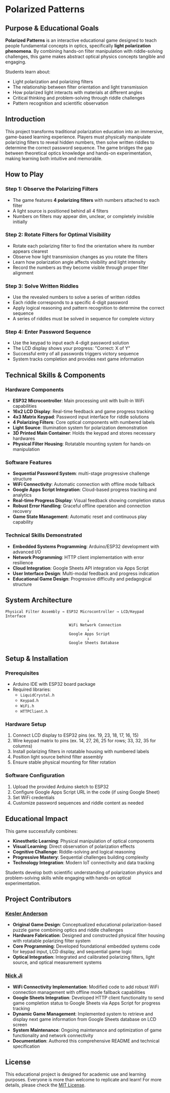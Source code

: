 # Polarized Patterns

## Purpose & Educational Goals

**Polarized Patterns** is an interactive educational game designed to teach people fundamental concepts in optics, specifically **light polarization phenomena**. By combining hands-on filter manipulation with riddle-solving challenges, this game makes abstract optical physics concepts tangible and engaging.

Students learn about:
- Light polarization and polarizing filters
- The relationship between filter orientation and light transmission
- How polarized light interacts with materials at different angles
- Critical thinking and problem-solving through riddle challenges
- Pattern recognition and scientific observation

## Introduction

This project transforms traditional polarization education into an immersive, game-based learning experience. Players must physically manipulate polarizing filters to reveal hidden numbers, then solve written riddles to determine the correct password sequence. The game bridges the gap between theoretical optics knowledge and hands-on experimentation, making learning both intuitive and memorable.

## How to Play

### Step 1: Observe the Polarizing Filters
- The game features **4 polarizing filters** with numbers attached to each filter
- A light source is positioned behind all 4 filters
- Numbers on filters may appear dim, unclear, or completely invisible initially

### Step 2: Rotate Filters for Optimal Visibility
- Rotate each polarizing filter to find the orientation where its number appears clearest
- Observe how light transmission changes as you rotate the filters
- Learn how polarization angle affects visibility and light intensity
- Record the numbers as they become visible through proper filter alignment

### Step 3: Solve Written Riddles
- Use the revealed numbers to solve a series of written riddles
- Each riddle corresponds to a specific 4-digit password
- Apply logical reasoning and pattern recognition to determine the correct sequence
- A series of riddles must be solved in sequence for complete victory

### Step 4: Enter Password Sequence
- Use the keypad to input each 4-digit password solution
- The LCD display shows your progress: "Correct: X of Y"
- Successful entry of all passwords triggers victory sequence
- System tracks completion and provides next game information

## Technical Skills & Components

### Hardware Components
- **ESP32 Microcontroller**: Main processing unit with built-in WiFi capabilities
- **16x2 LCD Display**: Real-time feedback and game progress tracking
- **4x3 Matrix Keypad**: Password input interface for riddle solutions
- **4 Polarizing Filters**: Core optical components with numbered labels
- **Light Source**: Illumination system for polarization demonstration
- **3D Printed Main Container**: Holds the keypad and stores necessary hardwares
- **Physical Filter Housing**: Rotatable mounting system for hands-on manipulation

### Software Features
- **Sequential Password System**: multi-stage progressive challenge structure
- **WiFi Connectivity**: Automatic connection with offline mode fallback
- **Google Apps Script Integration**: Cloud-based progress tracking and analytics
- **Real-time Progress Display**: Visual feedback showing completion status
- **Robust Error Handling**: Graceful offline operation and connection recovery
- **Game State Management**: Automatic reset and continuous play capability

### Technical Skills Demonstrated
- **Embedded Systems Programming**: Arduino/ESP32 development with advanced I/O
- **Network Programming**: HTTP client implementation with error resilience
- **Cloud Integration**: Google Sheets API integration via Apps Script
- **User Interface Design**: Multi-modal feedback and progress indication
- **Educational Game Design**: Progressive difficulty and pedagogical structure

## System Architecture

```
Physical Filter Assembly → ESP32 Microcontroller → LCD/Keypad Interface
                                    ↓
                            WiFi Network Connection
                                    ↓
                            Google Apps Script
                                    ↓
                            Google Sheets Database
```

## Setup & Installation

### Prerequisites
- Arduino IDE with ESP32 board package
- Required libraries:
  - `LiquidCrystal.h`
  - `Keypad.h`
  - `WiFi.h`
  - `HTTPClient.h`

### Hardware Setup
1. Connect LCD display to ESP32 pins (ex. 19, 23, 18, 17, 16, 15)
2. Wire keypad matrix to pins (ex. 14, 27, 26, 25 for rows; 33, 32, 35 for columns)
3. Install polarizing filters in rotatable housing with numbered labels
4. Position light source behind filter assembly
5. Ensure stable physical mounting for filter rotation

### Software Configuration
1. Upload the provided Arduino sketch to ESP32
2. Configure Google Apps Script URL in the code (if using Google Sheet)
3. Set WiFi credentials
4. Customize password sequences and riddle content as needed

## Educational Impact

This game successfully combines:
- **Kinesthetic Learning**: Physical manipulation of optical components
- **Visual Learning**: Direct observation of polarization effects
- **Cognitive Challenge**: Riddle-solving and logical reasoning
- **Progressive Mastery**: Sequential challenges building complexity
- **Technology Integration**: Modern IoT connectivity and data tracking

Students develop both scientific understanding of polarization physics and problem-solving skills while engaging with hands-on optical experimentation.

## Project Contributors

### [Kesler Anderson](https://www.linkedin.com/in/kesler-anderson-57a3802b0/)
- **Original Game Design**: Conceptualized educational polarization-based puzzle game combining optics and riddle challenges
- **Hardware Fabrication**: Designed and constructed physical filter housing with rotatable polarizing filter system
- **Core Programming**: Developed foundational embedded systems code for keypad input, LCD display, and sequential game logic
- **Optical Integration**: Integrated and calibrated polarizing filters, light source, and optical measurement systems

### [Nick Ji](nickjiee.github.io)
- **WiFi Connectivity Implementation**: Modified code to add robust WiFi connection management with offline mode fallback capabilities
- **Google Sheets Integration**: Developed HTTP client functionality to send game completion status to Google Sheets via Apps Script for progress tracking
- **Dynamic Game Management**: Implemented system to retrieve and display next game information from Google Sheets database on LCD screen
- **System Maintenance**: Ongoing maintenance and optimization of game functionality and network connectivity
- **Documentation**: Authored this comprehensive README and technical specification

## License

This educational project is designed for academic use and learning purposes. Everyone is more than welcome to replicate and learn! For more details, please check the [MIT License](/LICENSE).

